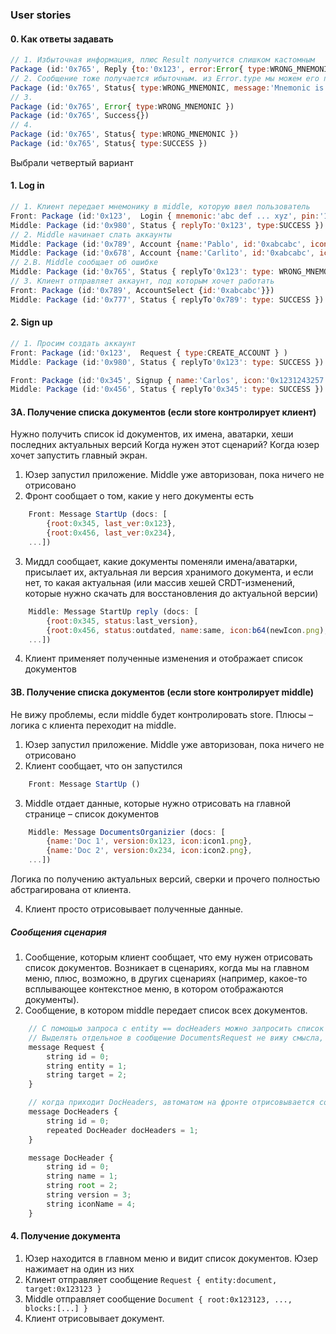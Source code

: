 ### User stories

#### 0. Как ответы задавать
```js
// 1. Избыточная информация, плюс Result получится слишком кастомным
Package (id:'0x765', Reply {to:'0x123', error:Error{ type:WRONG_MNEMONIC, message:'Mnemonic is wrong' }, Result:{ type:FAILURE }})
// 2. Сообщение тоже получается ибыточным. из Error.type мы можем его получать на клиенте, плюс локализация
Package (id:'0x765', Status{ type:WRONG_MNEMONIC, message:'Mnemonic is wrong' })
// 3. 
Package (id:'0x765', Error{ type:WRONG_MNEMONIC })
Package (id:'0x765', Success{})
// 4. 
Package (id:'0x765', Status{ type:WRONG_MNEMONIC })
Package (id:'0x765', Status{ type:SUCCESS })
```

Выбрали четвертый вариант


#### 1. Log in

```js
// 1. Клиент передает мнемонику в middle, которую ввел пользователь
Front: Package (id:'0x123',  Login { mnemonic:'abc def ... xyz', pin:'12345'} )
Middle: Package (id:'0x980', Status { replyTo:'0x123', type:SUCCESS })
// 2. Middle начинает слать аккаунты
Middle: Package (id:'0x789', Account {name:'Pablo', id:'0xabcabc', icon:'0x123123'}})
Middle: Package (id:'0x678', Account {name:'Carlito', id:'0xabcabc', icon:'0x123123'})
// 2.B. Middle сообщает об ошибке
Middle: Package (id:'0x765', Status { replyTo'0x123': type: WRONG_MNEMONIC })
// 3. Клиент отправляет аккаунт, под которым хочет работать
Front: Package (id:'0x789', AccountSelect {id:'0xabcabc'}})
Middle: Package (id:'0x777', Status { replyTo'0x789': type: SUCCESS })
```

#### 2. Sign up
```js
// 1. Просим создать аккаунт
Front: Package (id:'0x123',  Request { type:CREATE_ACCOUNT } )
Middle: Package (id:'0x980', Status { replyTo'0x123': type: SUCCESS })

Front: Package (id:'0x345', Signup { name:'Carlos', icon:'0x1231243257', pin:'1232724'} )
Middle: Package (id:'0x456', Status { replyTo'0x345': type: SUCCESS })
```

#### 3A. Получение списка документов (если store контролирует клиент)
Нужно получить список id документов, их имена, аватарки, хеши последних актуальных версий 
Когда нужен этот сценарий? Когда юзер хочет запустить главный экран.

1. Юзер запустил приложение. Middle уже авторизован, пока ничего не отрисовано
2. Фронт сообщает о том, какие у него документы есть 

```js
    Front: Message StartUp (docs: [
        {root:0x345, last_ver:0x123}, 
        {root:0x456, last_ver:0x234}, 
    ...])
```

3. Миддл сообщает, какие документы поменяли имена/аватарки, присылает их, актуальная ли версия хранимого документа, и если нет, то какая актуальная (или массив хешей CRDT-изменений, которые нужно скачать для восстановления до актуальной версии)

```js
    Middle: Message StartUp reply (docs: [
        {root:0x345, status:last_version}, 
        {root:0x456, status:outdated, name:same, icon:b64(newIcon.png), lastVersion:0x789},
    ...])
```

4. Клиент применяет полученные изменения и отображает список документов

#### 3B. Получение списка документов (если store контролирует middle)
Не вижу проблемы, если middle будет контролировать store. Плюсы – логика с клиента переходит на middle.

1. Юзер запустил приложение. Middle уже авторизован, пока ничего не отрисовано
2. Клиент сообщает, что он запустился

```js
    Front: Message StartUp ()
```

3. Middle отдает данные, которые нужно отрисовать на главной странице – список документов

```js
    Middle: Message DocumentsOrganizier (docs: [
        {name:'Doc 1', version:0x123, icon:icon1.png},
        {name:'Doc 2', version:0x234, icon:icon2.png},
    ...])
```

Логика по получению актуальных версий, сверки и прочего полностью абстрагирована от клиента.

4. Клиент просто отрисовывает полученные данные.

##### Cообщения сценария
1. Сообщение, которым клиент сообщает, что ему нужен отрисовать список документов. Возникает в сценариях, когда мы на главном меню, плюс, возможно, в других сценариях (например, какое-то всплывающее контекстное меню, в котором отображаются документы).
2. Сообщение, в котором middle передает список всех документов.

```js
    // С помощью запроса с entity == docHeaders можно запросить список документов
    // Выделять отдельное в сообщение DocumentsRequest не вижу смысла, оно слишком тривиальное получится
    message Request {
        string id = 0;
        string entity = 1;
        string target = 2;
    }

    // когда приходит DocHeaders, автоматом на фронте отрисовывается соответствующий target с docHeaders.
    message DocHeaders {
        string id = 0;
        repeated DocHeader docHeaders = 1;
    }

    message DocHeader {
        string id = 0;
        string name = 1;
        string root = 2;
        string version = 3;
        string iconName = 4;
    }
```

#### 4. Получение документа
1. Юзер находится в главном меню и видит список документов. Юзер нажимает на один из них
2. Клиент отправляет сообщение `Request { entity:document, target:0x123123 }`
3. Middle отправляет сообщение `Document { root:0x123123, ..., blocks:[...] }`
4. Клиент отрисовывает документ.